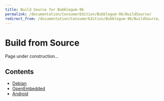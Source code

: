 ```yaml
---
title: Build Source for Bubblegum-96
permalink: /documentation/ConsumerEdition/Bubblegum-96/BuildSource/
redirect_from: /documentation/ConsumerEdition/Bubblegum-96/BuildSource/README.md/
---
```

# Build from Source

Page under construction...

## Contents

- [Debian]()
- [OpenEmbedded]()
- [Android]()
